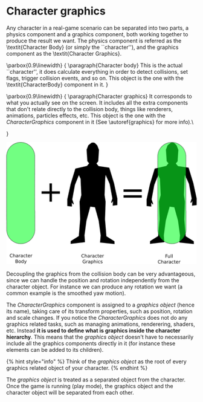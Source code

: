 # Character graphics

Any character in a real-game scenario can be separated into two parts, a physics component and a graphics component, both working together to produce the result we want. The physics component is referred as the \textit{Character Body} \(or simply the \`\`character''\), and the graphics component as the \textit{Character Graphics}.

\parbox{0.9\linewidth} { \paragraph{Character body} This is the actual \`\`character'', it does calculate everything in order to detect collisions, set flags, trigger collision events, and so on. This object is the one with the \textit{CharacterBody} component in it. }

\parbox{0.9\linewidth} { \paragraph{Character graphics} It corresponds to what you actually see on the screen. It includes all the extra components that don't relate directly to the collision body, things like renderers, animations, particles effects, etc. This object is the one with the _CharacterGraphics_ component in it \(See \autoref{graphics} for more info\).\

}

![](../../.gitbook/assets/graphics_a_b.png)

Decoupling the graphics from the collision body can be very advantageous, since we can handle the position and rotation independently from the character object. For instance we can produce any rotation we want \(a common example is the smoothed yaw motion\).

The _CharacterGraphics_ component is assigned to a _graphics object_ \(hence its name\), taking care of its transform properties, such as position, rotation and scale changes. If you notice the _CharacterGraphics_ does not do any graphics related tasks, such as managing animations, renderering, shaders, etc. Instead **it is used to define what is graphics inside the character hierarchy**. This means that the _graphics object_ doesn't have to necessarily include all the graphics components directly in it \(for instance these elements can be added to its children\).

{% hint style="info" %}
Think of the _graphics object_ as the root of every graphics related object of your character.
{% endhint %}

The _graphics object_ is treated as a separated object from the character. Once the game is running \(play mode\), the graphics object and the character object will be separated from each other.

